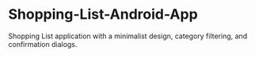 # Shopping-List-Android-App
Shopping List application with a minimalist design, category filtering, and confirmation dialogs.
